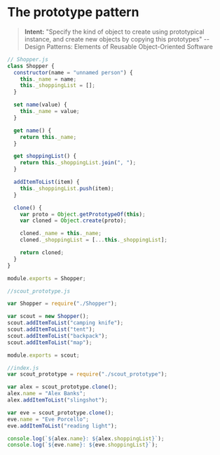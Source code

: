 # The prototype pattern

> **Intent:** "Specify the kind of object to create using prototypical instance, and create new objects by copying this prototypes" -- Design Patterns: Elements of Reusable Object-Oriented Software

```javascript
// Shopper.js
class Shopper {
  constructor(name = "unnamed person") {
    this._name = name;
    this._shoppingList = [];
  }

  set name(value) {
    this._name = value;
  }

  get name() {
    return this._name;
  }

  get shoppingList() {
    return this._shoppingList.join(", ");
  }

  addItemToList(item) {
    this._shoppingList.push(item);
  }

  clone() {
    var proto = Object.getPrototypeOf(this);
    var cloned = Object.create(proto);

    cloned._name = this._name;
    cloned._shoppingList = [...this._shoppingList];

    return cloned;
  }
}

module.exports = Shopper;
```

```javascript
//scout_prototype.js

var Shopper = require("./Shopper");

var scout = new Shopper();
scout.addItemToList("camping knife");
scout.addItemToList("tent");
scout.addItemToList("backpack");
scout.addItemToList("map");

module.exports = scout;
```

```javascript
//index.js
var scout_prototype = require("./scout_prototype");

var alex = scout_prototype.clone();
alex.name = "Alex Banks";
alex.addItemToList("slingshot");

var eve = scout_prototype.clone();
eve.name = "Eve Porcello";
eve.addItemToList("reading light");

console.log(`${alex.name}: ${alex.shoppingList}`);
console.log(`${eve.name}: ${eve.shoppingList}`);
```
